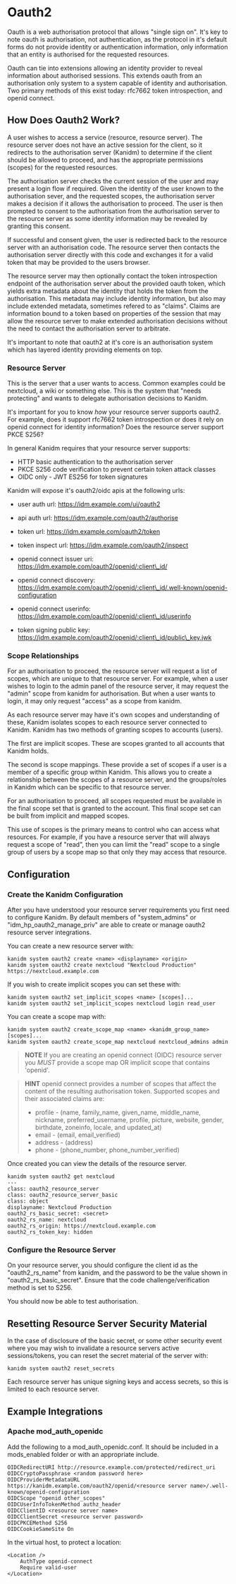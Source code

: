 # Oauth2

Oauth is a web authorisation protocol that allows "single sign on". It's key to note
oauth is authorisation, not authentication, as the protocol in it's default forms
do not provide identity or authentication information, only information that
an entity is authorised for the requested resources.

Oauth can tie into extensions allowing an identity provider to reveal information
about authorised sessions. This extends oauth from an authorisation only system
to a system capable of identity and authorisation. Two primary methods of this
exist today: rfc7662 token introspection, and openid connect.

## How Does Oauth2 Work?

A user wishes to access a service (resource, resource server). The resource
server does not have an active session for the client, so it redirects to the
authorisation server (Kanidm) to determine if the client should be allowed to proceed, and
has the appropriate permissions (scopes) for the requested resources.

The authorisation server checks the current session of the user and may present
a login flow if required. Given the identity of the user known to the authorisation
sever, and the requested scopes, the authorisation server makes a decision if it
allows the authorisation to proceed. The user is then prompted to consent to the
authorisation from the authorisation server to the resource server as some identity
information may be revealed by granting this consent.

If successful and consent given, the user is redirected back to the resource server with an authorisation
code. The resource server then contacts the authorisation server directly with this
code and exchanges it for a valid token that may be provided to the users browser.

The resource server may then optionally contact the token introspection endpoint of the authorisation server about the
provided oauth token, which yields extra metadata about the identity that holds the
token from the authorisation. This metadata may include identity information,
but also may include extended metadata, sometimes refered to as "claims". Claims are
information bound to a token based on properties of the session that may allow
the resource server to make extended authorisation decisions without the need
to contact the authorisation server to arbitrate.

It's important to note that oauth2 at it's core is an authorisation system which has layered
identity providing elements on top.

### Resource Server

This is the server that a user wants to access. Common examples could be nextcloud, a wiki
or something else. This is the system that "needs protecting" and wants to delegate authorisation
decisions to Kanidm.

It's important for you to know *how* your resource server supports oauth2. For example, does it
support rfc7662 token introspection or does it rely on openid connect for identity information?
Does the resource server support PKCE S256?

In general Kanidm requires that your resource server supports:

* HTTP basic authentication to the authorisation server
* PKCE S256 code verification to prevent certain token attack classes
* OIDC only - JWT ES256 for token signatures

Kanidm will expose it's oauth2/oidc apis at the following urls:

* user auth url: https://idm.example.com/ui/oauth2
* api auth url: https://idm.example.com/oauth2/authorise
* token url: https://idm.example.com/oauth2/token
* token inspect url: https://idm.example.com/oauth2/inspect

* openid connect issuer uri: https://idm.example.com/oauth2/openid/:client\_id/
* openid connect discovery:  https://idm.example.com/oauth2/openid/:client\_id/.well-known/openid-configuration
* openid connect userinfo:   https://idm.example.com/oauth2/openid/:client\_id/userinfo
* token signing public key:  https://idm.example.com/oauth2/openid/:client\_id/public\_key.jwk

### Scope Relationships

For an authorisation to proceed, the resource server will request a list of scopes, which are
unique to that resource server. For example, when a user wishes to login to the admin panel
of the resource server, it may request the "admin" scope from kanidm for authorisation. But when
a user wants to login, it may only request "access" as a scope from kanidm.

As each resource server may have it's own scopes and understanding of these, Kanidm isolates
scopes to each resource server connected to Kanidm. Kanidm has two methods of granting scopes to accounts (users).

The first are implicit scopes. These are scopes granted to all accounts that Kanidm holds.

The second is scope mappings. These provide a set of scopes if a user is a member of a specific
group within Kanidm. This allows you to create a relationship between the scopes of a resource
server, and the groups/roles in Kanidm which can be specific to that resource server.

For an authorisation to proceed, all scopes requested must be available in the final scope set
that is granted to the account. This final scope set can be built from implicit and mapped
scopes.

This use of scopes is the primary means to control who can access what resources. For example, if
you have a resource server that will always request a scope of "read", then you can limit the
"read" scope to a single group of users by a scope map so that only they may access that resource.

## Configuration

### Create the Kanidm Configuration

After you have understood your resource server requirements you first need to configure Kanidm.
By default members of "system\_admins" or "idm\_hp\_oauth2\_manage\_priv" are able to create or
manage oauth2 resource server integrations.

You can create a new resource server with:

    kanidm system oauth2 create <name> <displayname> <origin>
    kanidm system oauth2 create nextcloud "Nextcloud Production" https://nextcloud.example.com

If you wish to create implicit scopes you can set these with:

    kanidm system oauth2 set_implicit_scopes <name> [scopes]...
    kanidm system oauth2 set_implicit_scopes nextcloud login read_user

You can create a scope map with:

    kanidm system oauth2 create_scope_map <name> <kanidm_group_name> [scopes]...
    kanidm system oauth2 create_scope_map nextcloud nextcloud_admins admin

> **NOTE**
> If you are creating an openid connect (OIDC) resource server you *MUST* provide a
> scope map OR implicit scope that contains 'openid'.

> **HINT**
> openid connect provides a number of scopes that affect the content of the resulting
> authorisation token. Supported scopes and their associated claims are:
> * profile - (name, family\_name, given\_name, middle\_name, nickname, preferred\_username, profile, picture, website, gender, birthdate, zoneinfo, locale, and updated\_at)
> * email - (email, email\_verified)
> * address - (address)
> * phone - (phone\_number, phone\_number\_verified)

Once created you can view the details of the resource server.

    kanidm system oauth2 get nextcloud
    ---
    class: oauth2_resource_server
    class: oauth2_resource_server_basic
    class: object
    displayname: Nextcloud Production
    oauth2_rs_basic_secret: <secret>
    oauth2_rs_name: nextcloud
    oauth2_rs_origin: https://nextcloud.example.com
    oauth2_rs_token_key: hidden

### Configure the Resource Server

On your resource server, you should configure the client id as the "oauth2\_rs\_name" from
kanidm, and the password to be the value shown in "oauth2\_rs\_basic\_secret". Ensure that
the code challenge/verification method is set to S256.

You should now be able to test authorisation.

## Resetting Resource Server Security Material

In the case of disclosure of the basic secret, or some other security event where you may wish
to invalidate a resource servers active sessions/tokens, you can reset the secret material of
the server with:

    kanidm system oauth2 reset_secrets

Each resource server has unique signing keys and access secrets, so this is limited to each
resource server.

## Example Integrations

### Apache mod\_auth\_openidc

Add the following to a mod\_auth\_openidc.conf. It should be included in a mods\_enabled folder
or with an appropriate include.

    OIDCRedirectURI http://resource.example.com/protected/redirect_uri
    OIDCCryptoPassphrase <random password here>
    OIDCProviderMetadataURL https://kanidm.example.com/oauth2/openid/<resource server name>/.well-known/openid-configuration
    OIDCScope "openid other_scopes"
    OIDCUserInfoTokenMethod authz_header
    OIDCClientID <resource server name>
    OIDCClientSecret <resource server password>
    OIDCPKCEMethod S256
    OIDCCookieSameSite On

In the virtual host, to protect a location:

    <Location />
        AuthType openid-connect
        Require valid-user
    </Location>

